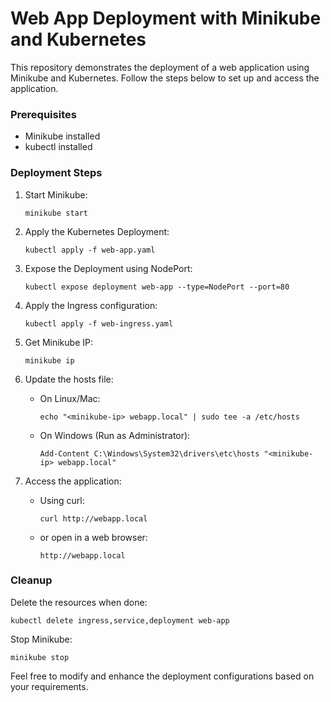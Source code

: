 # Web App Deployment with Minikube and Kubernetes

This repository demonstrates the deployment of a web application using Minikube and Kubernetes. Follow the steps below to set up and access the application.

### Prerequisites

- Minikube installed
- kubectl installed

### Deployment Steps

1. Start Minikube:
        
    `minikube start`
    
2. Apply the Kubernetes Deployment:
        
    `kubectl apply -f web-app.yaml`
    
3. Expose the Deployment using NodePort:
        
    `kubectl expose deployment web-app --type=NodePort --port=80`
    
4. Apply the Ingress configuration:
        
    `kubectl apply -f web-ingress.yaml`
    
5. Get Minikube IP:
        
    `minikube ip`
    
6. Update the hosts file:
    
    - On Linux/Mac:
                
        `echo "<minikube-ip> webapp.local" | sudo tee -a /etc/hosts`
        
    - On Windows (Run as Administrator):
                
        `Add-Content C:\Windows\System32\drivers\etc\hosts "<minikube-ip> webapp.local"`
        
7. Access the application:
    
    - Using curl:
                
        `curl http://webapp.local`
        
    - or open in a web browser:
                
        `http://webapp.local`
        

### Cleanup

Delete the resources when done:

`kubectl delete ingress,service,deployment web-app`

Stop Minikube:

`minikube stop`

Feel free to modify and enhance the deployment configurations based on your requirements.
